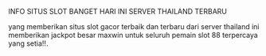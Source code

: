 INFO SITUS SLOT BANGET HARI INI SERVER THAILAND TERBARU

yang memberikan situs slot gacor terbaik dan terbaru dari server thailand ini memberikan jackpot besar maxwin untuk seluruh pemain slot 88 terpercaya yang setia!!.
